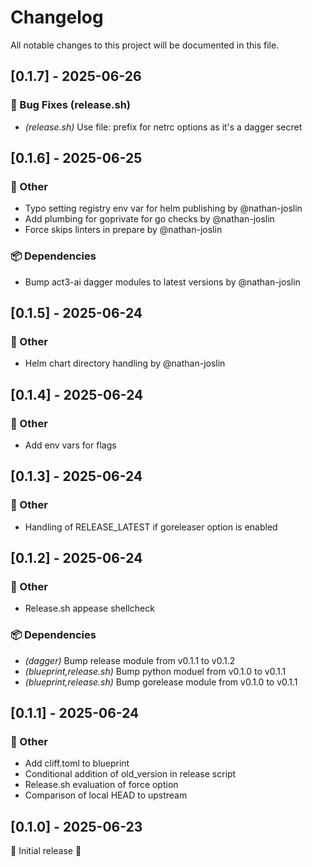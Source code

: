 # Changelog

All notable changes to this project will be documented in this file.

## [0.1.7] - 2025-06-26

### 🐛 Bug Fixes (release.sh)

- *(release.sh)* Use file: prefix for netrc options as it's a dagger secret

## [0.1.6] - 2025-06-25

### 💼 Other

- Typo setting registry env var for helm publishing by @nathan-joslin
- Add plumbing for goprivate for go checks by @nathan-joslin
- Force skips linters in prepare by @nathan-joslin

### 📦 Dependencies

- Bump act3-ai dagger modules to latest versions by @nathan-joslin

## [0.1.5] - 2025-06-24

### 💼 Other

- Helm chart directory handling by @nathan-joslin

## [0.1.4] - 2025-06-24

### 💼 Other

- Add env vars for flags

## [0.1.3] - 2025-06-24

### 💼 Other

- Handling of RELEASE_LATEST if goreleaser option is enabled

## [0.1.2] - 2025-06-24

### 💼 Other

- Release.sh appease shellcheck

### 📦 Dependencies

- *(dagger)* Bump release module from v0.1.1 to v0.1.2
- *(blueprint,release.sh)* Bump python moduel from v0.1.0 to v0.1.1
- *(blueprint,release.sh)* Bump gorelease module from v0.1.0 to v0.1.1

## [0.1.1] - 2025-06-24

### 💼 Other

- Add cliff.toml to blueprint
- Conditional addition of old_version in release script
- Release.sh evaluation of force option
- Comparison of local HEAD to upstream

## [0.1.0] - 2025-06-23

🚀 Initial release 🚀
